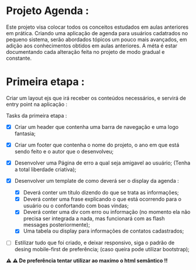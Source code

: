 # Projeto Agenda :

Este projeto visa colocar todos os conceitos estudados em aulas anteriores em prática. Criando uma aplicação de agenda para usuários cadatrados no pequeno sistema, serão abordados tópicos um pouco mais avançados, em adição aos conhecimentos obtidos em aulas anteriores. A méta é estar documentando cada alteração feita no projeto de modo gradual e constante.

# Primeira etapa :

Criar um layout ejs que irá receber os conteúdos necessários, e servirá de entry point na aplicação :

Tasks da primeira etapa :

- [x] Criar um header que contenha uma barra de navegação e uma logo fantasia;

- [x] Criar um footer que contenha o nome do projeto, o ano em que está sendo feito e o autor que o desenvolveu;

- [x] Desenvolver uma Página de erro a qual seja amigavel ao usuário; (Tenha a total liberdade criativa);

- [x] Desenvolver um template de como deverá ser o display da agenda :
	- [x] Deverá conter um título dizendo do que se trata as informações;
	- [x] Deverá conter uma frase explicando o que está ocorrendo para o usuário ou o confortando com boas vindas;
	- [x] Deverá conter uma div com erro ou informação (no momento ela não precisa ser integrada a nada, mas funcionará com as flash messages posteriormente);
	- [x] Uma tabela ou display para informações de contatos cadastrados;

- [ ] Estilizar tudo que foi criado, e deixar responsivo, siga o padrão de desing mobile-first de preferência; (caso queira pode utilizar bootstrap);

**⚠️ ⚠️ De preferência tentar utilizar ao maxímo o html semântico ‼️**
